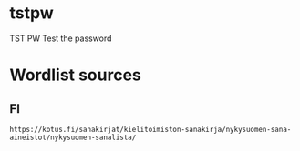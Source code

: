 # tstpw
TST PW Test the password

# Wordlist sources
## FI
```
https://kotus.fi/sanakirjat/kielitoimiston-sanakirja/nykysuomen-sana-aineistot/nykysuomen-sanalista/
```